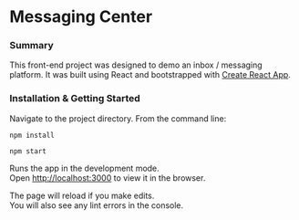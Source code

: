 # Messaging Center

### Summary
This front-end project was designed to demo an inbox / messaging platform. It was built using React and bootstrapped with [Create React App](https://github.com/facebook/create-react-app). 

### Installation & Getting Started

Navigate to the project directory. From the command line:

`npm install`

`npm start`

Runs the app in the development mode.<br />
Open [http://localhost:3000](http://localhost:3000) to view it in the browser.

The page will reload if you make edits.<br />
You will also see any lint errors in the console.
